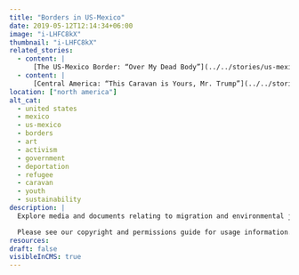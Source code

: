 ```yaml
---
title: "Borders in US-Mexico"
date: 2019-05-12T12:14:34+06:00
image: "i-LHFC8kX"
thumbnail: "i-LHFC8kX"
related_stories:
  - content: |
      [The US-Mexico Border: “Over My Dead Body”](../../stories/us-mexico-border-post/)
  - content: |
      [Central America: “This Caravan is Yours, Mr. Trump”](../../stories/central-america-caravan-post/)
location: ["north america"]
alt_cat:
  - united states
  - mexico
  - us-mexico
  - borders
  - art
  - activism
  - government
  - deportation
  - refugee
  - caravan
  - youth
  - sustainability
description: |
  Explore media and documents relating to migration and environmental justice at the US-Mexico Border. This collection primarily features images of the US-Mexico border wall and the Binational Friendship Garden in Playas, Tijuana, and an interview with journalist Todd Miller. 

  Please see our copyright and permissions guide for usage information.
resources:
draft: false
visibleInCMS: true
---
```

